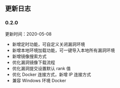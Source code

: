 ## 更新日志

### 0.2.0

更新时间：2020-05-08

- 新增定时功能，可自定义关闭漏洞环境
- 新增本地环境加载功能，可一键导入本地所有漏洞环境
- 新增镜像搜索方式
- 优化漏洞镜像下载流程
- 优化漏洞提交设置默认 rank 值
- 优化 Docker 连接方式，新增 IP 连接方式
- 兼容 Windows 环境 Docker

